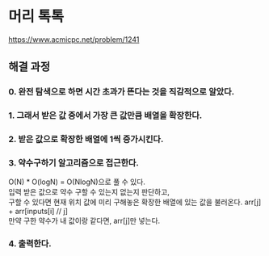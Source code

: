 # 머리 톡톡
https://www.acmicpc.net/problem/1241
## 해결 과정
### 0. 완전 탐색으로 하면 시간 초과가 뜬다는 것을 직감적으로 알았다.
### 1. 그래서 받은 값 중에서 가장 큰 값만큼 배열을 확장한다.
### 2. 받은 값으로 확장한 배열에 1씩 증가시킨다.
### 3. 약수구하기 알고리즘으로 접근한다.
O(N) * O(logN) = O(NlogN)으로 풀 수 있다.   
입력 받은 값으로 약수 구할 수 있는지 없는지 판단하고,   
구할 수 있다면 현재 위치 값에 미리 구해놓은 확장한 배열에 있는 값을 불러온다. arr[j] + arr[inputs[i] // j]    
만약 구한 약수가 내 값이랑 같다면, arr[j]만 넣는다.   
### 4. 출력한다.
